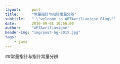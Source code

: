 ```yaml
---
layout:     post
title:      "常量指针与指针常量分辨"
subtitle:   " \"welcome to ARTAvrilLavigne Blog\""
date:       2016-09-01 10:56:00
author:     "ARTAvrilLavigne"
header-img: "img/post-bg-2015.jpg"
tags:
    - java
---
```

##常量指针与指针常量分辨

